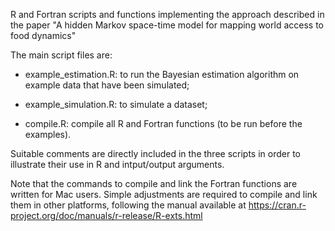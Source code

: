 R and Fortran scripts and functions implementing the approach described in the paper
"A hidden Markov space-time model for mapping world access to food dynamics"

The main script files are:

- example_estimation.R: to run the Bayesian estimation algorithm on example data that have been simulated;

- example_simulation.R: to simulate a dataset;

- compile.R: compile all R and Fortran functions (to be run before the examples).

Suitable comments are directly included in the three scripts in order to illustrate their use in R and intput/output arguments.

Note that the commands to compile and link the Fortran functions are written for Mac users. Simple adjustments are required to compile and link them in other platforms, following the manual available at https://cran.r-project.org/doc/manuals/r-release/R-exts.html




